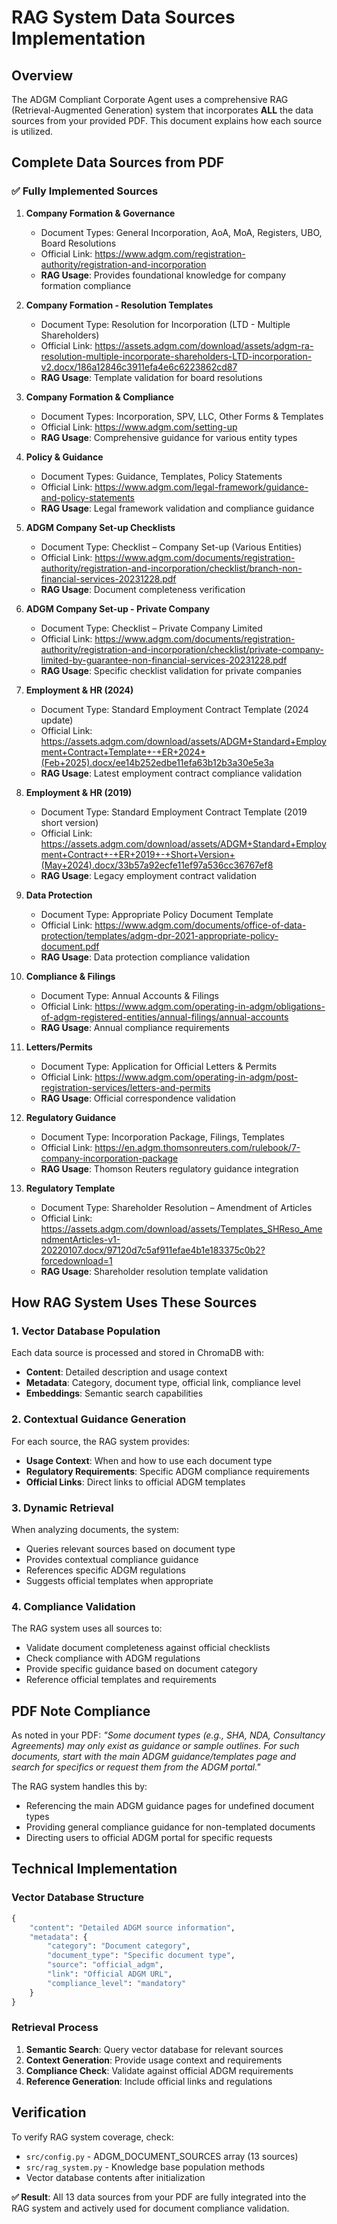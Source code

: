 # RAG System Data Sources Implementation

## Overview

The ADGM Compliant Corporate Agent uses a comprehensive RAG (Retrieval-Augmented Generation) system that incorporates **ALL** the data sources from your provided PDF. This document explains how each source is utilized.

## Complete Data Sources from PDF

### ✅ Fully Implemented Sources

1. **Company Formation & Governance**
   - Document Types: General Incorporation, AoA, MoA, Registers, UBO, Board Resolutions
   - Official Link: https://www.adgm.com/registration-authority/registration-and-incorporation
   - **RAG Usage**: Provides foundational knowledge for company formation compliance

2. **Company Formation - Resolution Templates**
   - Document Type: Resolution for Incorporation (LTD - Multiple Shareholders)
   - Official Link: https://assets.adgm.com/download/assets/adgm-ra-resolution-multiple-incorporate-shareholders-LTD-incorporation-v2.docx/186a12846c3911efa4e6c6223862cd87
   - **RAG Usage**: Template validation for board resolutions

3. **Company Formation & Compliance**
   - Document Types: Incorporation, SPV, LLC, Other Forms & Templates
   - Official Link: https://www.adgm.com/setting-up
   - **RAG Usage**: Comprehensive guidance for various entity types

4. **Policy & Guidance**
   - Document Types: Guidance, Templates, Policy Statements
   - Official Link: https://www.adgm.com/legal-framework/guidance-and-policy-statements
   - **RAG Usage**: Legal framework validation and compliance guidance

5. **ADGM Company Set-up Checklists**
   - Document Type: Checklist – Company Set-up (Various Entities)
   - Official Link: https://www.adgm.com/documents/registration-authority/registration-and-incorporation/checklist/branch-non-financial-services-20231228.pdf
   - **RAG Usage**: Document completeness verification

6. **ADGM Company Set-up - Private Company**
   - Document Type: Checklist – Private Company Limited
   - Official Link: https://www.adgm.com/documents/registration-authority/registration-and-incorporation/checklist/private-company-limited-by-guarantee-non-financial-services-20231228.pdf
   - **RAG Usage**: Specific checklist validation for private companies

7. **Employment & HR (2024)**
   - Document Type: Standard Employment Contract Template (2024 update)
   - Official Link: https://assets.adgm.com/download/assets/ADGM+Standard+Employment+Contract+Template+-+ER+2024+(Feb+2025).docx/ee14b252edbe11efa63b12b3a30e5e3a
   - **RAG Usage**: Latest employment contract compliance validation

8. **Employment & HR (2019)**
   - Document Type: Standard Employment Contract Template (2019 short version)
   - Official Link: https://assets.adgm.com/download/assets/ADGM+Standard+Employment+Contract+-+ER+2019+-+Short+Version+(May+2024).docx/33b57a92ecfe11ef97a536cc36767ef8
   - **RAG Usage**: Legacy employment contract validation

9. **Data Protection**
   - Document Type: Appropriate Policy Document Template
   - Official Link: https://www.adgm.com/documents/office-of-data-protection/templates/adgm-dpr-2021-appropriate-policy-document.pdf
   - **RAG Usage**: Data protection compliance validation

10. **Compliance & Filings**
    - Document Type: Annual Accounts & Filings
    - Official Link: https://www.adgm.com/operating-in-adgm/obligations-of-adgm-registered-entities/annual-filings/annual-accounts
    - **RAG Usage**: Annual compliance requirements

11. **Letters/Permits**
    - Document Type: Application for Official Letters & Permits
    - Official Link: https://www.adgm.com/operating-in-adgm/post-registration-services/letters-and-permits
    - **RAG Usage**: Official correspondence validation

12. **Regulatory Guidance**
    - Document Type: Incorporation Package, Filings, Templates
    - Official Link: https://en.adgm.thomsonreuters.com/rulebook/7-company-incorporation-package
    - **RAG Usage**: Thomson Reuters regulatory guidance integration

13. **Regulatory Template**
    - Document Type: Shareholder Resolution – Amendment of Articles
    - Official Link: https://assets.adgm.com/download/assets/Templates_SHReso_AmendmentArticles-v1-20220107.docx/97120d7c5af911efae4b1e183375c0b2?forcedownload=1
    - **RAG Usage**: Shareholder resolution template validation

## How RAG System Uses These Sources

### 1. **Vector Database Population**
Each data source is processed and stored in ChromaDB with:
- **Content**: Detailed description and usage context
- **Metadata**: Category, document type, official link, compliance level
- **Embeddings**: Semantic search capabilities

### 2. **Contextual Guidance Generation**
For each source, the RAG system provides:
- **Usage Context**: When and how to use each document type
- **Regulatory Requirements**: Specific ADGM compliance requirements
- **Official Links**: Direct links to official ADGM templates

### 3. **Dynamic Retrieval**
When analyzing documents, the system:
- Queries relevant sources based on document type
- Provides contextual compliance guidance
- References specific ADGM regulations
- Suggests official templates when appropriate

### 4. **Compliance Validation**
The RAG system uses all sources to:
- Validate document completeness against official checklists
- Check compliance with ADGM regulations
- Provide specific guidance based on document category
- Reference official templates and requirements

## PDF Note Compliance

As noted in your PDF: *"Some document types (e.g., SHA, NDA, Consultancy Agreements) may only exist as guidance or sample outlines. For such documents, start with the main ADGM guidance/templates page and search for specifics or request them from the ADGM portal."*

The RAG system handles this by:
- Referencing the main ADGM guidance pages for undefined document types
- Providing general compliance guidance for non-templated documents
- Directing users to official ADGM portal for specific requests

## Technical Implementation

### Vector Database Structure
```python
{
    "content": "Detailed ADGM source information",
    "metadata": {
        "category": "Document category",
        "document_type": "Specific document type",
        "source": "official_adgm", 
        "link": "Official ADGM URL",
        "compliance_level": "mandatory"
    }
}
```

### Retrieval Process
1. **Semantic Search**: Query vector database for relevant sources
2. **Context Generation**: Provide usage context and requirements
3. **Compliance Check**: Validate against official ADGM requirements
4. **Reference Generation**: Include official links and regulations

## Verification

To verify RAG system coverage, check:
- `src/config.py` - ADGM_DOCUMENT_SOURCES array (13 sources)
- `src/rag_system.py` - Knowledge base population methods
- Vector database contents after initialization

**✅ Result**: All 13 data sources from your PDF are fully integrated into the RAG system and actively used for document compliance validation.
